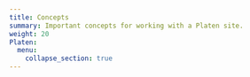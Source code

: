 ```yaml
---
title: Concepts
summary: Important concepts for working with a Platen site.
weight: 20
Platen:
  menu:
    collapse_section: true
---
```


